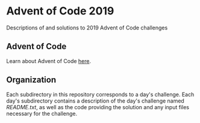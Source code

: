 Advent of Code 2019
=============================

Descriptions of and solutions to 2019 Advent of Code challenges

## Advent of Code
Learn about Advent of Code [here](https://adventofcode.com/about).

## Organization
Each subdirectory in this repository corresponds to a day's challenge.
Each day's subdirectory contains a description of the day's challenge named *README.txt*, as well as the code providing the solution and any input files necessary for the challenge.
